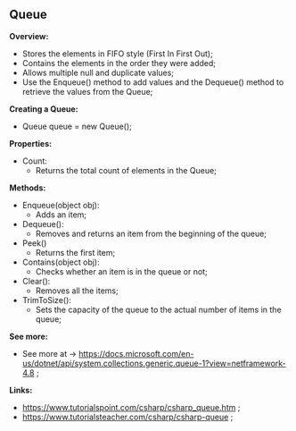 ## Queue

**Overview:**

- Stores the elements in FIFO style (First In First Out);
- Contains the elements in the order they were added;
- Allows multiple null and duplicate values;
- Use the Enqueue() method to add values and the Dequeue() method to retrieve the values from the Queue;

**Creating a Queue:**

- Queue queue = new Queue();

**Properties:**

- Count:
  - Returns the total count of elements in the Queue;

**Methods:**

- Enqueue(object obj):
  - Adds an item;
- Dequeue():
  - Removes and returns an item from the beginning of the queue;
- Peek()
  - Returns the first item;
- Contains(object obj):
  - Checks whether an item is in the queue or not;
- Clear():
  - Removes all the items;
- TrimToSize():
  - Sets the capacity of the queue to the actual number of items in the queue;

**See more:**

- See more at -> https://docs.microsoft.com/en-us/dotnet/api/system.collections.generic.queue-1?view=netframework-4.8 ;

**Links:**

- https://www.tutorialspoint.com/csharp/csharp_queue.htm ;
- https://www.tutorialsteacher.com/csharp/csharp-queue ;
